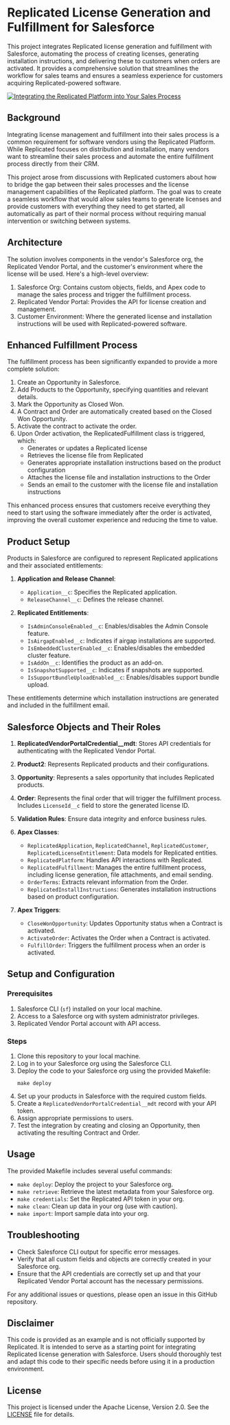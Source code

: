 # Replicated License Generation and Fulfillment for Salesforce

This project integrates Replicated license generation and fulfillment with
Salesforce, automating the process of creating licenses, generating
installation instructions, and delivering these to customers when orders are
activated. It provides a comprehensive solution that streamlines the workflow
for sales teams and ensures a seamless experience for customers acquiring
Replicated-powered software.

<!-- TO DO: Replace with Replicon video -->
[![Integrating the Replicated Platform into Your Sales Process](https://cdn.loom.com/sessions/thumbnails/a07b98c049e24132933a410edeaa55b3-with-play.gif)](https://www.loom.com/share/a07b98c049e24132933a410edeaa55b3)

## Background

Integrating license management and fulfillment into their sales process is a
common requirement for software vendors using the Replicated Platform. While
Replicated focuses on distribution and installation, many vendors want to
streamline their sales process and automate the entire fulfillment process
directly from their CRM.

This project arose from discussions with Replicated customers about how to
bridge the gap between their sales processes and the license management
capabilities of the Replicated platform. The goal was to create a seamless
workflow that would allow sales teams to generate licenses and provide
customers with everything they need to get started, all automatically as part
of their normal process without requiring manual intervention or switching
between systems.

## Architecture

The solution involves components in the vendor's Salesforce org, the
Replicated Vendor Portal, and the customer's environment where the license
will be used. Here's a high-level overview:

1. Salesforce Org: Contains custom objects, fields, and Apex code to manage
   the sales process and trigger the fulfillment process.
2. Replicated Vendor Portal: Provides the API for license creation and
   management.
3. Customer Environment: Where the generated license and installation
   instructions will be used with Replicated-powered software.

## Enhanced Fulfillment Process

The fulfillment process has been significantly expanded to provide a more
complete solution:

1. Create an Opportunity in Salesforce.
2. Add Products to the Opportunity, specifying quantities and relevant
   details.
3. Mark the Opportunity as Closed Won.
4. A Contract and Order are automatically created based on the Closed Won
   Opportunity.
5. Activate the contract to activate the order.
6. Upon Order activation, the ReplicatedFulfillment class is triggered, which:
   - Generates or updates a Replicated license
   - Retrieves the license file from Replicated
   - Generates appropriate installation instructions based on the product
     configuration
   - Attaches the license file and installation instructions to the Order
   - Sends an email to the customer with the license file and installation
     instructions

This enhanced process ensures that customers receive everything they need to
start using the software immediately after the order is activated, improving
the overall customer experience and reducing the time to value.

## Product Setup

Products in Salesforce are configured to represent Replicated applications and
their associated entitlements:

1. **Application and Release Channel**: 
   - `Application__c`: Specifies the Replicated application.
   - `ReleaseChannel__c`: Defines the release channel.

2. **Replicated Entitlements**:
   - `IsAdminConsoleEnabled__c`: Enables/disables the Admin Console feature.
   - `IsAirgapEnabled__c`: Indicates if airgap installations are supported.
   - `IsEmbeddedClusterEnabled__c`: Enables/disables the embedded cluster
     feature.
   - `IsAddOn__c`: Identifies the product as an add-on.
   - `IsSnapshotSupported__c`: Indicates if snapshots are supported.
   - `IsSupportBundleUploadEnabled__c`: Enables/disables support bundle
     upload.

These entitlements determine which installation instructions are generated and
included in the fulfillment email.

## Salesforce Objects and Their Roles

1. **ReplicatedVendorPortalCredential__mdt**: Stores API credentials for
   authenticating with the Replicated Vendor Portal.

2. **Product2**: Represents Replicated products and their configurations.

3. **Opportunity**: Represents a sales opportunity that includes Replicated products.

4. **Order**: Represents the final order that will trigger the fulfillment
   process. Includes `LicenseId__c` field to store the generated license ID.

5. **Validation Rules**: Ensure data integrity and enforce business rules.

6. **Apex Classes**:
   - `ReplicatedApplication`, `ReplicatedChannel`, `ReplicatedCustomer`,
     `ReplicatedLicenseEntitlement`: Data models for Replicated entities.
   - `ReplicatedPlatform`: Handles API interactions with Replicated.
   - `ReplicatedFulfillment`: Manages the entire fulfillment process,
     including license generation, file attachments, and email sending.
   - `OrderTerms`: Extracts relevant information from the Order.
   - `ReplicatedInstallInstructions`: Generates installation instructions
     based on product configuration.

7. **Apex Triggers**:
   - `CloseWonOpportunity`: Updates Opportunity status when a Contract is
     activated.
   - `ActivateOrder`: Activates the Order when a Contract is activated.
   - `FulfillOrder`: Triggers the fulfillment process when an order is
     activated.

## Setup and Configuration

### Prerequisites

1. Salesforce CLI (`sf`) installed on your local machine.
2. Access to a Salesforce org with system administrator privileges.
3. Replicated Vendor Portal account with API access.

### Steps

1. Clone this repository to your local machine.
2. Log in to your Salesforce org using the Salesforce CLI.
3. Deploy the code to your Salesforce org using the provided Makefile:
   ```
   make deploy
   ```
4. Set up your products in Salesforce with the required custom fields.
5. Create a `ReplicatedVendorPortalCredential__mdt` record with your API token.
6. Assign appropriate permissions to users.
7. Test the integration by creating and closing an Opportunity, then activating the resulting Contract and Order.

## Usage

The provided Makefile includes several useful commands:

- `make deploy`: Deploy the project to your Salesforce org.
- `make retrieve`: Retrieve the latest metadata from your Salesforce org.
- `make credentials`: Set the Replicated API token in your org.
- `make clean`: Clean up data in your org (use with caution).
- `make import`: Import sample data into your org.

## Troubleshooting

- Check Salesforce CLI output for specific error messages.
- Verify that all custom fields and objects are correctly created in your Salesforce org.
- Ensure that the API credentials are correctly set up and that your Replicated Vendor Portal account has the necessary permissions.

For any additional issues or questions, please open an issue in this GitHub repository.

## Disclaimer

This code is provided as an example and is not officially supported by Replicated. It is intended to serve as a starting point for integrating Replicated license generation with Salesforce. Users should thoroughly test and adapt this code to their specific needs before using it in a production environment.

## License

This project is licensed under the Apache License, Version 2.0. See the [LICENSE](./LICENSE) file for details.
